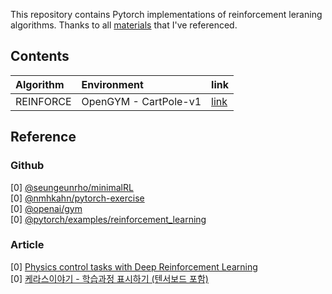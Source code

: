 This repository contains Pytorch implementations of reinforcement leraning algorithms.
Thanks to all [materials](#reference) that I've referenced.

## Contents
|Algorithm|Environment|link|
|:----|:----|:----|
|REINFORCE|OpenGYM - CartPole-v1|[link](./REINFORCE)| 


## <a name="reference">Reference</a>
### Github
[0] [@seungeunrho/minimalRL](https://github.com/seungeunrho/minimalRL) <br/>
[0] [@nmhkahn/pytorch-exercise](https://github.com/nmhkahn/pytorch-exercise) <br/>
[0] [@openai/gym](https://github.com/openai/gym) <br/>
[0] [@pytorch/examples/reinforcement_learning](https://github.com/pytorch/examples/tree/master/reinforcement_learning)

### Article
[0] [Physics control tasks with Deep Reinforcement Learning](https://blog.paperspace.com/physics-control-tasks-with-deep-reinforcement-learning/) <br/>
[0] [케라스이야기 - 학습과정 표시하기 (텐서보드 포함)](https://tykimos.github.io/2017/07/09/Training_Monitoring/)


